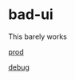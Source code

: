 # bad-ui
This barely works

[prod](https://bad-ui.vercel.app/)

[debug](https://bad-ui.vercel.app/debug)

